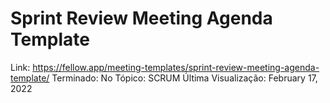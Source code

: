 # Sprint Review Meeting Agenda Template

Link: https://fellow.app/meeting-templates/sprint-review-meeting-agenda-template/
Terminado: No
Tópico: SCRUM
Última Visualização: February 17, 2022